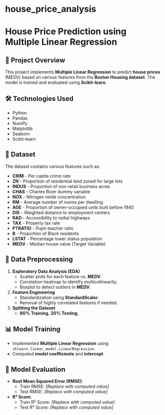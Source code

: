 # house_price_analysis
# House Price Prediction using Multiple Linear Regression

## 📌 Project Overview
This project implements **Multiple Linear Regression** to predict **house prices** (MEDV) based on various features from the **Boston Housing dataset**. The model is trained and evaluated using **Scikit-learn**.

## 🛠️ Technologies Used
- Python
- Pandas
- NumPy
- Matplotlib
- Seaborn
- Scikit-learn

## 📂 Dataset
The dataset contains various features such as:
- **CRIM** - Per capita crime rate
- **ZN** - Proportion of residential land zoned for large lots
- **INDUS** - Proportion of non-retail business acres
- **CHAS** - Charles River dummy variable
- **NOX** - Nitrogen oxide concentration
- **RM** - Average number of rooms per dwelling
- **AGE** - Proportion of owner-occupied units built before 1940
- **DIS** - Weighted distance to employment centers
- **RAD** - Accessibility to radial highways
- **TAX** - Property tax rate
- **PTRATIO** - Pupil-teacher ratio
- **B** - Proportion of Black residents
- **LSTAT** - Percentage lower status population
- **MEDV** - Median house value (Target Variable)

## 🔄 Data Preprocessing
1. **Exploratory Data Analysis (EDA)**
   - Scatter plots for each feature vs. **MEDV**.
   - Correlation heatmap to identify multicollinearity.
   - Boxplot to detect outliers in **MEDV**.
2. **Feature Engineering**
   - Standardization using **StandardScaler**.
   - Removal of highly correlated features if needed.
3. **Splitting the Dataset**
   - **80% Training**, **20% Testing**.

## 📊 Model Training
- Implemented **Multiple Linear Regression** using `sklearn.linear_model.LinearRegression`.
- Computed **model coefficients** and **intercept**.

## 🎯 Model Evaluation
- **Root Mean Squared Error (RMSE)**:
  - Train RMSE: *[Replace with computed value]*
  - Test RMSE: *[Replace with computed value]*
- **R² Score**:
  - Train R² Score: *[Replace with computed value]*
  - Test R² Score: *[Replace with computed value]*

